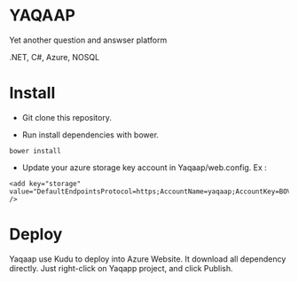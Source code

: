 # YAQAAP
Yet another question and answser platform

.NET, C#, Azure, NOSQL

# Install

- Git clone this repository.

- Run install dependencies with bower.

```
bower install
```

- Update your azure storage key account in Yaqaap/web.config. Ex :

```
<add key="storage" value="DefaultEndpointsProtocol=https;AccountName=yaqaap;AccountKey=BOVi0PPafizyc/VWvSkjv6/iDrDceILciqHGMkZEZMTI148/PW45ZtApvdVQ+gLI1S5KDZdd7uw80NW5B6nkmQ==" />
```

# Deploy

Yaqaap use Kudu to deploy into Azure Website. It download all dependency directly.
Just right-click on Yaqapp project, and click Publish.
